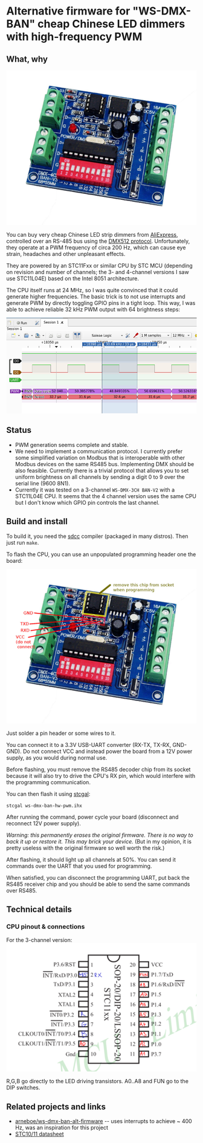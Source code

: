 # Alternative firmware for "WS-DMX-BAN" cheap Chinese LED dimmers with high-frequency PWM

## What, why

![photo of the dimmer](doc/dmx.jpg)

You can buy very cheap Chinese LED strip dimmers from [AliExpress][], controlled over
an RS-485 bus using the [DMX512 protocol][DMX512]. Unfortunately, they operate at
a PWM frequency of circa 200 Hz, which can cause eye strain, headaches and other
unpleasant effects.

They are powered by an STC11Fxx or similar CPU by STC MCU (depending on
revision and number of channels; the 3- and 4-channel versions I saw use
STC11L04E) based on the Intel 8051 architecture.

The CPU itself runs at 24 MHz, so I was quite convinced that it could generate
higher frequencies. The basic trick is to not use interrupts and generate PWM
by directly toggling GPIO pins in a tight loop. This way, I was able to achieve
reliable 32 kHz PWM output with 64 brightness steps:

![generated PWM signal as caught by a logic analyzer](doc/pwm.png)

## Status

  * PWM generation seems complete and stable.
  * We need to implement a communication protocol. I currently prefer some
    simplified variation on Modbus that is interoperable with other Modbus
    devices on the same RS485 bus. Implementing DMX should be also feasible.
    Currently there is a trivial protocol that allows you to set uniform brightness
    on all channels by sending a digit 0 to 9 over the serial line (9600 8N1).
  * Currently it was tested on a 3-channel `WS-DMX-3CH BAN-V2` with a STC11L04E
    CPU. It seems that the 4 channel version uses the same CPU but I don't know
    which GPIO pin controls the last channel.

## Build and install

To build it, you need the [sdcc][] compiler (packaged in many distros). Then
just run `make`.

To flash the CPU, you can use an unpopulated programming header one the board:

![programming header location on the board](doc/proghdr.jpg)

Just solder a pin header or some wires to it.

You can connect it to a 3.3V USB-UART converter (RX-TX, TX-RX, GND-GND). Do not
connect VCC and instead power the board from a 12V power supply, as you would
during normal use.

Before flashing, you must remove the RS485 decoder chip from its socket because
it will also try to drive the CPU's RX pin, which would interfere with the
programming communication.

You can then flash it using [stcgal][]:

    stcgal ws-dmx-ban-hw-pwm.ihx

After running the command, power cycle your board (disconnect and reconnect 12V
power supply).

*Warning: this permanently erases the original firmware. There is no way to back
it up or restore it. This may brick your device.* (But in my opinion, it is pretty
useless with the original firmware so well worth the risk.)

After flashing, it should light up all channels at 50%. You can send it commands
over the UART that you used for programming.

When satisfied, you can disconnect the programming UART, put back the RS485
receiver chip and you should be able to send the same commands over RS485.

## Technical details

### CPU pinout & connections

For the 3-channel version:
![CPU pinout and connections for the 3-channel version](doc/cpu-pinout.png)

R,G,B go directly to the LED driving transistors. A0..A8 and FUN go to the
DIP switches.


## Related projects and links

  * [arneboe/ws-dmx-ban-alt-firmware][] -- uses interrupts to achieve ~ 400 Hz,
    was an inspiration for this project
  * [STC10/11 datasheet][dsheet]

[arneboe/ws-dmx-ban-alt-firmware]: https://github.com/arneboe/ws-dmx-ban-alt-firmware/
[DMX512]: https://en.wikipedia.org/wiki/DMX512
[AliExpress]: https://www.aliexpress.com/wholesale?trafficChannel=main&d=y&CatId=0&SearchText=DMX512+decoder+4ch&ltype=wholesale&SortType=price_asc&groupsort=1&page=1
[dsheet]: https://cdn.datasheetspdf.com/pdf-down/S/T/C/STC10F04-STCTechnology.pdf
[sdcc]: http://sdcc.sourceforge.net/
[stcgal]: https://github.com/grigorig/stcgal/
